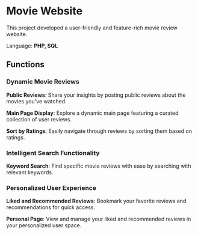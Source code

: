 # Movie Website
This project developed a user-friendly and feature-rich movie review website.

Language: **PHP, SQL**

## Functions

### Dynamic Movie Reviews

**Public Reviews**: Share your insights by posting public reviews about the movies you've watched.

**Main Page Display**: Explore a dynamic main page featuring a curated collection of user reviews.

**Sort by Ratings**: Easily navigate through reviews by sorting them based on ratings.

### Intelligent Search Functionality
**Keyword Search**: Find specific movie reviews with ease by searching with relevant keywords.

### Personalized User Experience
**Liked and Recommended Reviews**: Bookmark your favorite reviews and recommendations for quick access.

**Personal Page**: View and manage your liked and recommended reviews in your personalized user space.
